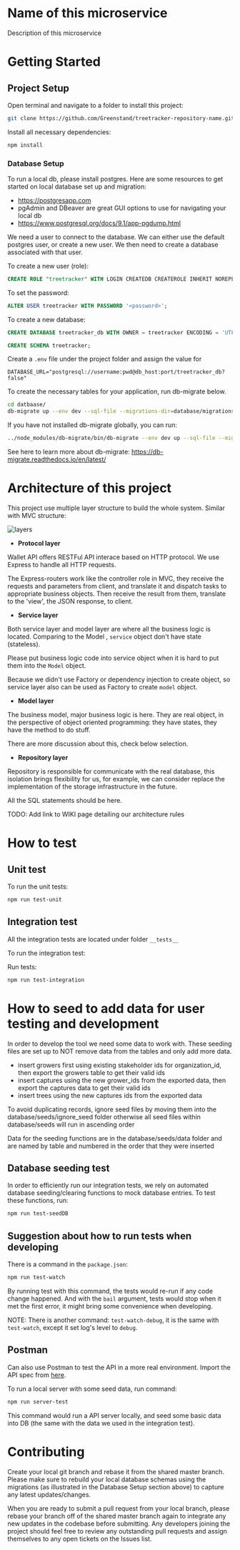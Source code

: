 # Name of this microservice
 
Description of this microservice

# Getting Started

## Project Setup

Open terminal and navigate to a folder to install this project:

```bash
git clone https://github.com/Greenstand/treetracker-repository-name.git

```
Install all necessary dependencies:

```bash
npm install
```
### Database Setup

To run a local db, please install postgres.
Here are some resources to get started on local database set up and migration:
* https://postgresapp.com
* pgAdmin and DBeaver are great GUI options to use for navigating your local db
* https://www.postgresql.org/docs/9.1/app-pgdump.html

We need a user to connect to the database. We can either use the default postgres user, or create a new user. We then need to create a database associated with that user.

To create a new user (role):
```SQL
CREATE ROLE "treetracker" WITH LOGIN CREATEDB CREATEROLE INHERIT NOREPLICATION CONNECTION LIMIT -1;
```
To set the password:
```SQL
ALTER USER treetracker WITH PASSWORD '<password>';
```
To create a new database:
```SQL
CREATE DATABASE treetracker_db WITH OWNER = treetracker ENCODING = 'UTF8';

CREATE SCHEMA treetracker;
```
Create a `.env` file under the project folder and assign the value for
```
DATABASE_URL="postgresql://username:pwd@db_host:port/treetracker_db?false"
```

To create the necessary tables for your application, run db-migrate below.

```bash
cd datbaase/
db-migrate up --env dev --sql-file --migrations-dir=database/migrations --config=database/database.json
```

If you have not installed db-migrate globally, you can run:

```bash
../node_modules/db-migrate/bin/db-migrate --env dev up --sql-file --migrations-dir=database/migrations --config=database/database.json
```

See here to learn more about db-migrate: https://db-migrate.readthedocs.io/en/latest/

# Architecture of this project

This project use multiple layer structure to build the whole system. Similar with MVC structure:

![layers](/layers.png "layers")


* **Protocol layer**

Wallet API offers RESTFul API interace based on HTTP protocol. We use Express to handle all HTTP requests.

The Express-routers work like the controller role in MVC, they receive the requests and parameters from client, and translate it and dispatch tasks to appropriate business objects. Then receive the result from them, translate to the 'view', the JSON response, to client.

* **Service layer**

Both service layer and model layer are where all the business logic is located. Comparing to the Model , `service` object don't have state (stateless).

Please put business logic code into service object when it is hard to put them into the `Model` object.

Because we didn't use Factory or dependency injection to create object, so service layer also can be used as Factory to create `model` object.

* **Model layer**

The business model, major business logic is here. They are real object, in the perspective of object oriented programming: they have states, they have the method to do stuff.

There are more discussion about this, check below selection.

* **Repository layer**

Repository is responsible for communicate with the real database, this isolation brings flexibility for us, for example, we can consider replace the implementation of the storage infrastructure in the future.

All the SQL statements should be here.


TODO: Add link to WIKI page detailing our architecture rules


# How to test

## Unit test

To run the unit tests:

```bash
npm run test-unit
```

## Integration test

All the integration tests are located under folder `__tests__`

To run the integration test:

Run tests:

```bash
npm run test-integration
```

# How to seed to add data for user testing and development
In order to develop the tool we need some data to work with.  These seeding files are set up to NOT remove data from the tables and only add more data.

- insert growers first using existing stakeholder ids for organization_id, then export the growers table to get their valid ids
- insert captures using the new grower_ids from the exported data, then export the captures data to get their valid ids
- insert trees using the new captures ids from the exported data

To avoid duplicating records, ignore seed files by moving them into the database/seeds/ignore_seed folder otherwise all seed files within database/seeds will run in ascending order

Data for the seeding functions are in the database/seeds/data folder and are named by table and numbered in the order that they were inserted

## Database seeding test
In order to efficiently run our integration tests, we rely on automated database seeding/clearing functions to mock database entries. To test these functions, run:

```bash
npm run test-seedDB
```

## Suggestion about how to run tests when developing

There is a command in the `package.json`:

```bash
npm run test-watch
```

By running test with this command, the tests would re-run if any code change happened. And with the `bail` argument, tests would stop when it met the first error, it might bring some convenience when developing.

NOTE: There is another command: `test-watch-debug`, it is the same with `test-watch`, except it set log's level to `debug`.

## Postman

Can also use Postman to test the API in a more real environment. Import the API spec from [here](https://github.com/Greenstand/treetracker-wallet-api/blob/master/docs/api/spec/treetracker-token-api.yaml).

To run a local server with some seed data, run command:

```bash
npm run server-test
```

This command would run a API server locally, and seed some basic data into DB (the same with the data we used in the integration test).



# Contributing

Create your local git branch and rebase it from the shared master branch. Please make sure to rebuild your local database schemas using the migrations (as illustrated in the Database Setup section above) to capture any latest updates/changes.

When you are ready to submit a pull request from your local branch, please rebase your branch off of the shared master branch again to integrate any new updates in the codebase before submitting. Any developers joining the project should feel free to review any outstanding pull requests and assign themselves to any open tickets on the Issues list.
